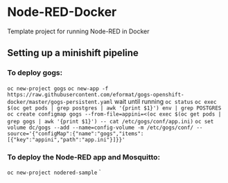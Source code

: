 # Node-RED-Docker

Template project for running Node-RED in Docker

## Setting up a minishift pipeline

### To deploy gogs:
`oc new-project gogs`
`oc new-app -f https://raw.githubusercontent.com/eformat/gogs-openshift-docker/master/gogs-persistent.yaml`
wait until running `oc status`
`oc exec $(oc get pods | grep postgres | awk '{print $1}') env | grep POSTGRES`
`oc create configmap gogs --from-file=appini=<(oc exec $(oc get pods | grep gogs | awk '{print $1}') -- cat /etc/gogs/conf/app.ini)`
`oc set volume dc/gogs --add --name=config-volume -m /etc/gogs/conf/ --source='{"configMap":{"name":"gogs","items":[{"key":"appini","path":"app.ini"}]}}'`

### To deploy the Node-RED app and Mosquitto:
`oc new-project nodered-sample`
`
